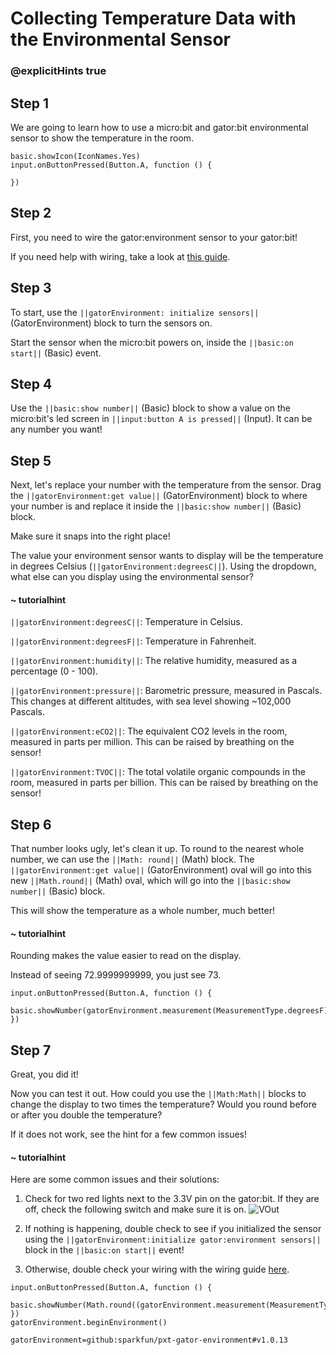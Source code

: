 # Collecting Temperature Data with the Environmental Sensor
### @explicitHints true

<!-- Tutorial: [https://makecode.microbit.org/#tutorial:42338-14658-44576-54800](https://makecode.microbit.org/#tutorial:68006-23108-64231-19535) -->

## Step 1

We are going to learn how to use a micro:bit and gator:bit environmental sensor to show the temperature in the room.

```template
basic.showIcon(IconNames.Yes)
input.onButtonPressed(Button.A, function () {

})
```

## Step 2

First, you need to wire the gator:environment sensor to your gator:bit!

If you need help with wiring, take a look at [this guide](https://docs.google.com/document/d/1Wy_TLucsBvOR2eAHqqLUJwxPPhVsipK1Qq8MdPxL1X4/edit?usp=sharing).

## Step 3

To start, use the ``||gatorEnvironment: initialize sensors||`` (GatorEnvironment) block to turn the sensors on.

Start the sensor when the micro:bit powers on, inside the ``||basic:on start||`` (Basic) event.

## Step 4

Use the ``||basic:show number||`` (Basic) block to show a value on the micro:bit's led screen in ``||input:button A is pressed||`` (Input). It can be any number you want!

## Step 5

Next, let's replace your number with the temperature from the sensor. Drag the ``||gatorEnvironment:get value||`` (GatorEnvironment) block to where your number is and replace it inside the ``||basic:show number||`` (Basic) block.

Make sure it snaps into the right place!

The value your environment sensor wants to display will be the temperature in degrees Celsius (``||gatorEnvironment:degreesC||``). Using the dropdown, what else can you display using the environmental sensor?

#### ~ tutorialhint
``||gatorEnvironment:degreesC||``: Temperature in Celsius.

``||gatorEnvironment:degreesF||``: Temperature in Fahrenheit.

``||gatorEnvironment:humidity||``: The relative humidity, measured as a percentage (0 - 100).

``||gatorEnvironment:pressure||``: Barometric pressure, measured in Pascals. This changes at different altitudes, with sea level showing ~102,000 Pascals.

``||gatorEnvironment:eCO2||``: The equivalent CO2 levels in the room, measured in parts per million. This can be raised by breathing on the sensor!

``||gatorEnvironment:TVOC||``: The total volatile organic compounds in the room, measured in parts per billion. This can be raised by breathing on the sensor!


## Step 6

That number looks ugly, let's clean it up. To round to the nearest whole number, we can use the ``||Math: round||`` (Math) block. The ``||gatorEnvironment:get value||`` (GatorEnvironment) oval will go into this new ``||Math.round||`` (Math) oval, which will go into the ``||basic:show number||`` (Basic) block.

This will show the temperature as a whole number, much better!

#### ~ tutorialhint

Rounding makes the value easier to read on the display.

Instead of seeing 72.9999999999, you just see 73.

```blocks
input.onButtonPressed(Button.A, function () {
    basic.showNumber(gatorEnvironment.measurement(MeasurementType.degreesF))
})

```

## Step 7
Great, you did it!

Now you can test it out. How could you use the ``||Math:Math||`` blocks to change the display to two times the temperature? Would you round before or after you double the temperature?

If it does not work, see the hint for a few common issues!

#### ~ tutorialhint
Here are some common issues and their solutions:
1. Check for two red lights next to the 3.3V pin on the gator:bit. If they are off, check the following switch and make sure it is on.
![VOut](https://github.com/schoolwidelabs/sensor-immersion-general/blob/master/images/VOUT_Switch.jpg?raw=true)

2. If nothing is happening, double check to see if you initialized the sensor using the ``||gatorEnvironment:initialize gator:environment sensors||`` block in the ``||basic:on start||`` event!

3. Otherwise, double check your wiring with the wiring guide [here](https://docs.google.com/document/d/1Wy_TLucsBvOR2eAHqqLUJwxPPhVsipK1Qq8MdPxL1X4/edit?usp=sharing).


```ghost
input.onButtonPressed(Button.A, function () {
    basic.showNumber(Math.round((gatorEnvironment.measurement(MeasurementType.degreesF)))
})
gatorEnvironment.beginEnvironment()
```

```package
gatorEnvironment=github:sparkfun/pxt-gator-environment#v1.0.13
```
